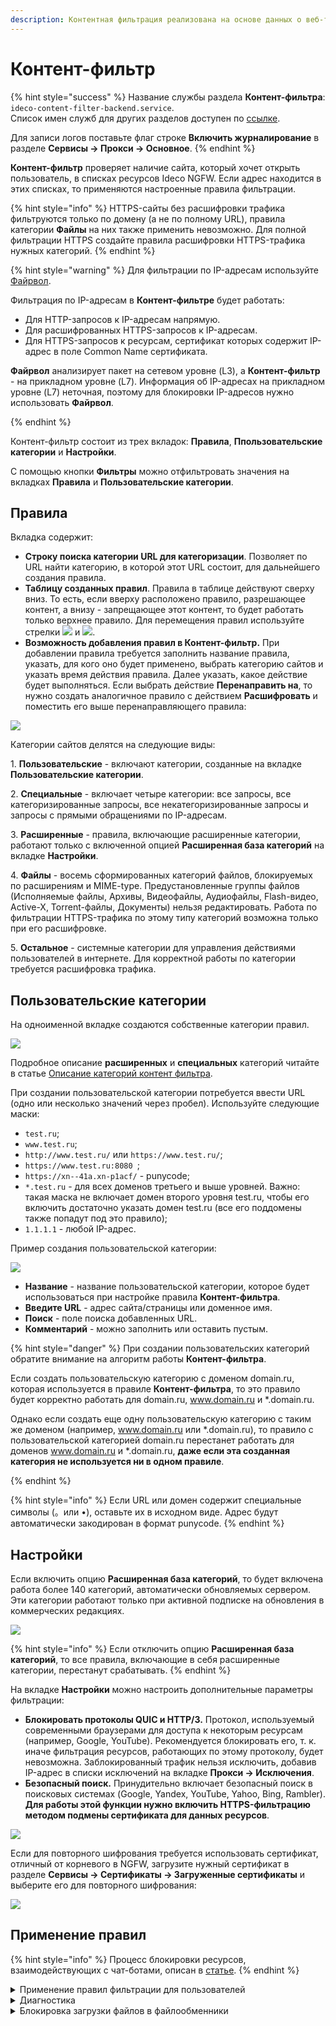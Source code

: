 ```yaml
---
description: Контентная фильтрация реализована на основе данных о веб-трафике, получаемых от модуля проксирования веб-трафика. Позволяет блокировать доступ к различным интернет-ресурсам.
---
```


# Контент-фильтр

{% hint style="success" %}
Название службы раздела **Контент-фильтра**: `ideco-content-filter-backend.service`. \
Список имен служб для других разделов доступен по [ссылке](/settings/server-management/terminal/README.md).

Для записи логов поставьте флаг строке **Включить журналирование** в разделе **Сервисы -> Прокси -> Основное**.
{% endhint %}

**Контент-фильтр** проверяет наличие сайта, который хочет открыть пользователь, в списках ресурсов Ideco NGFW. Если адрес находится в этих списках, то применяются настроенные правила фильтрации.

{% hint style="info" %}
HTTPS-сайты без расшифровки трафика фильтруются только по домену (а не по полному URL), правила категории **Файлы** на них также применить невозможно. Для полной фильтрации HTTPS создайте правила расшифровки HTTPS-трафика нужных категорий.
{% endhint %}

{% hint style="warning" %}
Для фильтрации по IP-адресам используйте [Файрвол](/settings/access-rules/firewall.md).

Фильтрация по IP-адресам в **Контент-фильтре** будет работать:

* Для HTTP-запросов к IP-адресам напрямую.
* Для расшифрованных HTTPS-запросов к IP-адресам.
* Для HTTPS-запросов к ресурсам, сертификат которых содержит IP-адрес в поле Common Name сертификата.

**Файрвол** анализирует пакет на сетевом уровне (L3), а **Контент-фильтр** - на прикладном уровне (L7). Информация об IP-адресах на прикладном уровне (L7) неточная, поэтому для блокировки IP-адресов нужно использовать **Файрвол**.

{% endhint %}

Контент-фильтр состоит из трех вкладок: **Правила**, **Ппользовательские категории** и **Настройки**. 

С помощью кнопки **Фильтры** можно отфильтровать значения на вкладках **Правила** и **Пользовательские категории**.

## Правила

Вкладка содержит:

* **Строку поиска категории URL для категоризации**. Позволяет по URL найти категорию, в которой этот URL состоит, для дальнейшего создания правила. 
* **Таблицу созданных правил**. Правила в таблице действуют сверху вниз. То есть, если вверху расположено правило, разрешающее контент, а внизу - запрещающее этот контент, то будет работать только верхнее правило. Для перемещения правил используйте стрелки ![](/.gitbook/assets/icon-up.png) и ![](/.gitbook/assets/icon-down.png).
* **Возможность добавления правил в Контент-фильтр.** При добавлении правила требуется заполнить название правила, указать, для кого оно будет применено, выбрать категорию сайтов и указать время действия правила. Далее указать, какое действие будет выполняться. Если выбрать действие **Перенаправить на**, то нужно создать аналогичное правило с действием **Расшифровать** и поместить его выше перенаправляющего правила:

![](/.gitbook/assets/content-filter7.png)

Категории сайтов делятся на следующие виды:

1\. **Пользовательские** - включают категории, созданные на вкладке **Пользовательские категории**.

2\. **Специальные** - включает четыре категории: все запросы, все категоризированные запросы, все некатегоризированные запросы и запросы с прямыми обращениями по IP-адресам.

3\. **Расширенные** - правила, включающие расширенные категории, работают только с включенной опцией **Расширенная база категорий** на вкладке **Настройки**.

4\. **Файлы** - восемь сформированных категорий файлов, блокируемых по расширениям и MIME-type. Предустановленные группы файлов (Исполняемые файлы, Архивы, Видеофайлы, Аудиофайлы, Flash-видео, Active-X, Torrent-файлы, Документы) нельзя редактировать. Работа по фильтрации HTTPS-трафика по этому типу категорий возможна только при его расшифровке.

5\. **Остальное** - системные категории для управления действиями пользователей в интернете. Для корректной работы по категории требуется расшифровка трафика.

## Пользовательские категории

На одноименной вкладке создаются собственные категории правил.

![](/.gitbook/assets/content-filter8.png)

Подробное описание **расширенных** и **специальных** категорий читайте в статье [Описание категорий контент фильтра](custom-categories.md).

При создании пользовательской категории потребуется ввести URL (одно или несколько значений через пробел). Используйте следующие маски:
* `test.ru`;
* `www.test.ru`;
* `http://www.test.ru/` или `https://www.test.ru/`;
* `https://www.test.ru:8080 `;
* `https://xn--41a.xn-p1acf/` - punycode;
* `*.test.ru` - для всех доменов третьего и выше уровней. Важно: такая маска не включает домен второго уровня test.ru, чтобы его включить достаточно указать домен test.ru (все его поддомены также попадут под это правило);
* `1.1.1.1` - любой IP-адрес.

Пример создания пользовательской категории:

![](/.gitbook/assets/content-filter6.png)

* **Название** - название пользовательской категории, которое будет использоваться при настройке правила **Контент-фильтра**.
* **Введите URL** - адрес сайта/страницы или доменное имя.
* **Поиск** - поле поиска добавленных URL.
* **Комментарий** - можно заполнить или оставить пустым.

{% hint style="danger" %}
При создании пользовательских категорий обратите внимание на алгоритм работы **Контент-фильтра**.

Если создать пользовательскую категорию с доменом domain.ru, которая используется в правиле **Контент-фильтра**, то это правило будет корректно работать для domain.ru, www.domain.ru и *.domain.ru.

Однако если создать еще одну пользовательскую категорию с таким же доменом (например, www.domain.ru или *.domain.ru), то правило с пользовательской категорией domain.ru перестанет работать для доменов www.domain.ru и *.domain.ru, **даже если эта созданная категория не используется ни в одном правиле**.

{% endhint %}

{% hint style="info" %}
Если URL или домен содержит специальные символы (。или •), оставьте их в исходном виде. Адрес будут автоматически закодирован в формат punycode.
{% endhint %}

## Настройки

Если включить опцию **Расширенная база категорий**, то будет включена работа более 140 категорий, автоматически обновляемых сервером. Эти категории работают только при активной подписке на обновления в коммерческих редакциях.

![](/.gitbook/assets/content-filter.gif)

{% hint style="info" %}
Если отключить опцию **Расширенная база категорий**, то все правила, включающие в себя расширенные категории, перестанут срабатывать.
{% endhint %}

На вкладке **Настройки** можно настроить дополнительные параметры фильтрации:

* **Блокировать протоколы QUIC и HTTP/3.** Протокол, используемый современными браузерами для доступа к некоторым ресурсам (например, Google, YouTube). Рекомендуется блокировать его, т. к. иначе фильтрация ресурсов, работающих по этому протоколу, будет невозможна. Заблокированный трафик нельзя исключить, добавив IP-адрес в списки исключений на вкладке **Прокси -> Исключения**.
* **Безопасный поиск.** Принудительно включает безопасный поиск в поисковых системах (Google, Yandex, YouTube, Yahoo, Bing, Rambler). **Для работы этой функции нужно включить HTTPS-фильтрацию методом подмены сертификата для данных ресурсов**.

![](/.gitbook/assets/content-filter9.png)

Если для повторного шифрования требуется использовать сертификат, отличный от корневого в NGFW, загрузите нужный сертификат в разделе **Сервисы -> Сертификаты -> Загруженные сертификаты** и выберите его для повторного шифрования:

![](/.gitbook/assets/content-filter10.png)

## Применение правил

{% hint style="info" %}
Процесс блокировки ресурсов, взаимодействующих с чат-ботами, описан в [статье](/recipes/popular-recipes/block-chat-bot.md).
{% endhint %}

<details>

<summary>Применение правил фильтрации для пользователей</summary>

Правила применяются сверху вниз в порядке следования в таблице до первого совпадения. Таким образом, если вышестоящим правилом будет разрешен какой-то ресурс для определенной группы пользователей, то правила ниже применяться не будут. Так можно создавать гибкие настройки фильтрации, исключая нужных пользователей вышестоящими правилами из правил блокировки. Аналогичным образом действуют правила расшифровки HTTPS.

В столбце **Управление** можно активировать или деактивировать правило, менять его приоритет, редактировать и удалять. Правила контентной фильтрации применяются сразу после их создания или включения.

![](/.gitbook/assets/content-filter1.gif)

Чтобы создать новое правило, нажмите **Добавить** в левом верхнем углу над таблицей.

Заполните следующие поля:

![](/.gitbook/assets/content-filter11.png)

* **Название** - наименование правила в списке. Значение не должно быть длиннее 42 символов.
* **Применяется для** - можно выбрать объекты типа: пользователь, группа пользователей, IP-адрес, диапазон IP-адресов, подсеть, список IP-адресов или специальный объект **Превышена квота** (в этот объект попадают пользователи, превысившие квоту по трафику).
* **Категории сайтов** - пользовательские, специальные и расширенные категории веб-ресурсов.
* **Действие** - действие данного правила на веб-запросы. Можно запретить, разрешить или расшифровать HTTPS-трафик.
* Также можно дополнительно указать **Время действия** правила.

</details>

<details>

<summary>Диагностика</summary>

Если правила контентной фильтрации не действуют, проверьте следующие параметры в настройках:

1\. IP-адрес компьютера пользователя должен соответствовать его адресу в авторизации (раздел **Мониторинг - Авторизованные пользователи**), пользователь должен находиться в нужной группе, на которую назначено правило.

2\. IP-адрес пользователя и ресурса, к которому он обращается, не должен входить в исключения прокси-сервера.

3\. Проверьте правильность категоризации ресурса, к которому обращаетесь, в поле **URL для категоризации** на вкладке **Правила**:

![](/.gitbook/assets/content-filter2.gif)

<!-- Для этого вставьте в поле ссылку на ресурс, который требуется категоризировать, и нажмите **Найти категории**. Категории, в которые входит URL, отобразатся ниже. -->

**Если сайт неправильно категоризирован, воспользуйтесь формой обратной связи [SkyDNS](https://www.skydns.ru/contact-us).**

4\. В браузере и на компьютере пользователя не используются функции или плагины VPN, не прописаны сторонние прокси-серверы.

5\. Проверить настройки контентной фильтрации по блокировке опасных и потенциально опасных файлов можно с помощью сервиса [security.ideco.ru](https://security.ideco.ru).

</details>

<details>

<summary>Блокировка загрузки файлов в файлообменники</summary>

Блокирование этой категории требует особой настройки правил Контент-фильтра. В случае с файлообменниками (Google Drive, Яндекс.Диск, облако Mail.ru, Dropbox.com) расшифровки трафика категорий *Файлообменники*, *Файловые хранилища*, *Файловые архивы* и *Загрузка файлов в файлообменники* может быть недостаточно.

Чтобы заблокировать загрузку файлов в облака через браузер, выполните действия:

1\. Включите **Блокировку протоколов Quic/HTTP3** на вкладке **Контент-фильтр -> Настройки**:

  ![](/.gitbook/assets/content-filter.png)

2\. Создайте пользовательскую категорию для расшифровки трафика, указав домены нужных файлообменников:

  ![](/.gitbook/assets/content-filter1.png)

  Для указания доменов используйте маски: `*.cloud.mail.ru`, `cloud.mail.ru/home`, `*.mail.ru`, `cloud.mail.ru`. 

3\. Создайте правило, расшифровывающее трафик созданной в п. 2 категории:

  ![](/.gitbook/assets/content-filter2.png)

4\. Ниже создайте правило, запрещающее загрузку файлов:

  ![](/.gitbook/assets/content-filter3.png)

5\. Проверьте, работает ли блокировка: с устройства пользователя, для которого она настроена, зайдите на сайты нужных файлообменников и попробуйте загрузить файлы.\
Если загрузка проходит, создайте в **Контент-фильтре** правило, расшифровывающее весь трафик пользователя, а ниже - правило, запрещающее загрузку файлов в файлообменники:

![](/.gitbook/assets/content-filter4.png)

</details>
